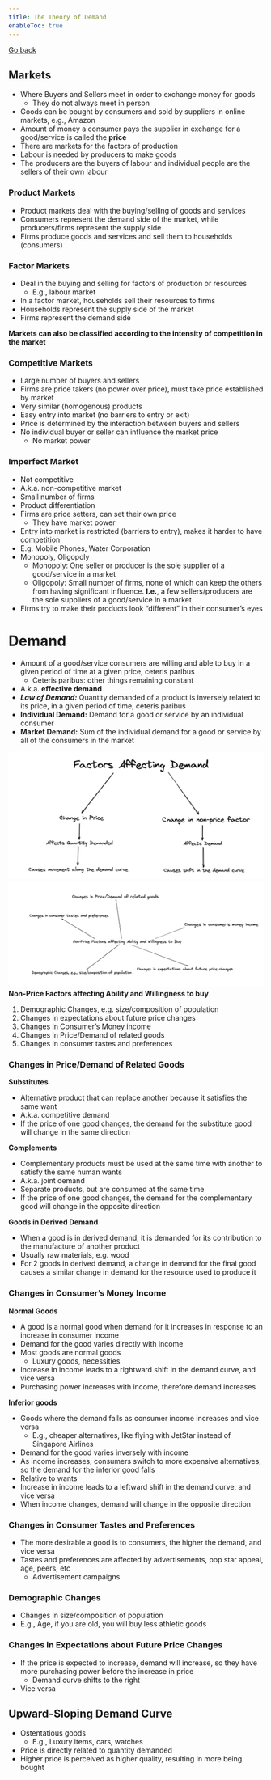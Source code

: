 ```yaml
---
title: The Theory of Demand
enableToc: true
---
```



[Go back](Economics/Economics.md)

## Markets

-   Where Buyers and Sellers meet in order to exchange money for goods
    -   They do not always meet in person
-   Goods can be bought by consumers and sold by suppliers in online markets, e.g., Amazon
-   Amount of money a consumer pays the supplier in exchange for a good/service is called the **********price**********
-   There are markets for the factors of production
-   Labour is needed by producers to make goods
-   The producers are the buyers of labour and individual people are the sellers of their own labour

### Product Markets

-   Product markets deal with the buying/selling of goods and services
-   Consumers represent the demand side of the market, while producers/firms represent the supply side
-   Firms produce goods and services and sell them to households (consumers)

### Factor Markets

-   Deal in the buying and selling for factors of production or resources
    -   E.g., labour market
-   In a factor market, households sell their resources to firms
-   Households represent the supply side of the market
-   Firms represent the demand side

****************************************************************************************************************************************************************************Markets can also be classified according to the intensity of competition in the market****************************************************************************************************************************************************************************

### Competitive Markets

-   Large number of buyers and sellers
-   Firms are price takers (no power over price), must take price established by market
-   Very similar (homogenous) products
-   Easy entry into market (no barriers to entry or exit)
-   Price is determined by the interaction between buyers and sellers
-   No individual buyer or seller can influence the market price
    -   No market power

### Imperfect Market

-   Not competitive
-   A.k.a. non-competitive market
-   Small number of firms
-   Product differentiation
-   Firms are price setters, can set their own price
    -   They have market power
-   Entry into market is restricted (barriers to entry), makes it harder to have competition
-   E.g. Mobile Phones, Water Corporation
-   Monopoly, Oligopoly
    -   Monopoly: One seller or producer is the sole supplier of a good/service in a market
    -   Oligopoly: Small number of firms, none of which can keep the others from having significant influence. **I.e.**, a few sellers/producers are the sole suppliers of a good/service in a market
-   Firms try to make their products look “different” in their consumer’s eyes

# Demand

-   Amount of a good/service consumers are willing and able to buy in a given period of time at a given price, ceteris paribus
    -   Ceteris paribus: other things remaining constant
-   A.k.a. **effective demand**
-   _**Law of Demand:**_ Quantity demanded of a product is inversely related to its price, in a given period of time, ceteris paribus
-   ************************************Individual Demand:************************************ Demand for a good or service by an individual consumer
-   ****Market Demand:**** Sum of the individual demand for a good or service by all of the consumers in the market

![](Images/factors.png)
![](Images/non%20price.png)
**********Non-Price Factors affecting Ability and Willingness to buy**********

1.  Demographic Changes, e.g. size/composition of population
2.  Changes in expectations about future price changes
3.  Changes in Consumer’s Money income
4.  Changes in Price/Demand of related goods
5.  Changes in consumer tastes and preferences


### Changes in Price/Demand of Related Goods

******Substitutes******

-   Alternative product that can replace another because it satisfies the same want
-   A.k.a. competitive demand
-   If the price of one good changes, the demand for the substitute good will change in the same direction

**********************Complements**********************

-   Complementary products must be used at the same time with another to satisfy the same human wants
-   A.k.a. joint demand
-   Separate products, but are consumed at the same time
-   If the price of one good changes, the demand for the complementary good will change in the opposite direction

**********************************************Goods in Derived Demand**********************************************

-   When a good is in derived demand, it is demanded for its contribution to the manufacture of another product
-   Usually raw materials, e.g. wood
-   For 2 goods in derived demand, a change in demand for the final good causes a similar change in demand for the resource used to produce it

### Changes in Consumer’s Money Income

************************Normal Goods************************

-   A good is a normal good when demand for it increases in response to an increase in consumer income
-   Demand for the good varies directly with income
-   Most goods are normal goods
    -   Luxury goods, necessities
-   Increase in income leads to a rightward shift in the demand curve, and vice versa
-   Purchasing power increases with income, therefore demand increases

****************************Inferior goods****************************

-   Goods where the demand falls as consumer income increases and vice versa
    -   E.g., cheaper alternatives, like flying with JetStar instead of Singapore Airlines
-   Demand for the good varies inversely with income
-   As income increases, consumers switch to more expensive alternatives, so the demand for the inferior good falls
-   Relative to wants
-   Increase in income leads to a leftward shift in the demand curve, and vice versa
-   When income changes, demand will change in the opposite direction

### Changes in Consumer Tastes and Preferences

-   The more desirable a good is to consumers, the higher the demand, and vice versa
-   Tastes and preferences are affected by advertisements, pop star appeal, age, peers, etc
    -   Advertisement campaigns

### Demographic Changes

-   Changes in size/composition of population
-   E.g., Age, if you are old, you will buy less athletic goods

### Changes in Expectations about Future Price Changes

-   If the price is expected to increase, demand will increase, so they have more purchasing power before the increase in price
    -   Demand curve shifts to the right
-   Vice versa

## Upward-Sloping Demand Curve

-   Ostentatious goods
    -   E.g., Luxury items, cars, watches
-   Price is directly related to quantity demanded
-   Higher price is perceived as higher quality, resulting in more being bought